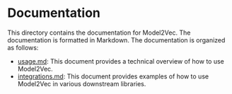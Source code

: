 # Documentation

This directory contains the documentation for Model2Vec. The documentation is formatted in Markdown. The documentation is organized as follows:
- [usage.md](https://github.com/MinishLab/model2vec/blob/main/docs/usage.md): This document provides a technical overview of how to use Model2Vec.
- [integrations.md]((https://github.com/MinishLab/model2vec/blob/main/docs/integrations.md):): This document provides examples of how to use Model2Vec in various downstream libraries.
